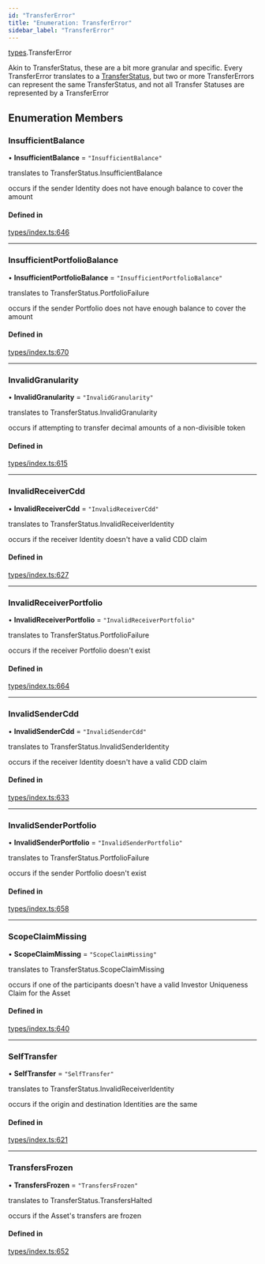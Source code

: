 ```yaml
---
id: "TransferError"
title: "Enumeration: TransferError"
sidebar_label: "TransferError"
---
```


[types](../../../modules/Types/Types.md).TransferError

Akin to TransferStatus, these are a bit more granular and specific. Every TransferError translates to
  a [TransferStatus](../TransferStatus/TransferStatus.md), but two or more TransferErrors can represent the same TransferStatus, and
  not all Transfer Statuses are represented by a TransferError

## Enumeration Members

### InsufficientBalance

• **InsufficientBalance** = ``"InsufficientBalance"``

translates to TransferStatus.InsufficientBalance

occurs if the sender Identity does not have enough balance to cover the amount

#### Defined in

[types/index.ts:646](https://github.com/PolymeshAssociation/polymesh-sdk/blob/d4e2c127f/src/types/index.ts#L646)

___

### InsufficientPortfolioBalance

• **InsufficientPortfolioBalance** = ``"InsufficientPortfolioBalance"``

translates to TransferStatus.PortfolioFailure

occurs if the sender Portfolio does not have enough balance to cover the amount

#### Defined in

[types/index.ts:670](https://github.com/PolymeshAssociation/polymesh-sdk/blob/d4e2c127f/src/types/index.ts#L670)

___

### InvalidGranularity

• **InvalidGranularity** = ``"InvalidGranularity"``

translates to TransferStatus.InvalidGranularity

occurs if attempting to transfer decimal amounts of a non-divisible token

#### Defined in

[types/index.ts:615](https://github.com/PolymeshAssociation/polymesh-sdk/blob/d4e2c127f/src/types/index.ts#L615)

___

### InvalidReceiverCdd

• **InvalidReceiverCdd** = ``"InvalidReceiverCdd"``

translates to TransferStatus.InvalidReceiverIdentity

occurs if the receiver Identity doesn't have a valid CDD claim

#### Defined in

[types/index.ts:627](https://github.com/PolymeshAssociation/polymesh-sdk/blob/d4e2c127f/src/types/index.ts#L627)

___

### InvalidReceiverPortfolio

• **InvalidReceiverPortfolio** = ``"InvalidReceiverPortfolio"``

translates to TransferStatus.PortfolioFailure

occurs if the receiver Portfolio doesn't exist

#### Defined in

[types/index.ts:664](https://github.com/PolymeshAssociation/polymesh-sdk/blob/d4e2c127f/src/types/index.ts#L664)

___

### InvalidSenderCdd

• **InvalidSenderCdd** = ``"InvalidSenderCdd"``

translates to TransferStatus.InvalidSenderIdentity

occurs if the receiver Identity doesn't have a valid CDD claim

#### Defined in

[types/index.ts:633](https://github.com/PolymeshAssociation/polymesh-sdk/blob/d4e2c127f/src/types/index.ts#L633)

___

### InvalidSenderPortfolio

• **InvalidSenderPortfolio** = ``"InvalidSenderPortfolio"``

translates to TransferStatus.PortfolioFailure

occurs if the sender Portfolio doesn't exist

#### Defined in

[types/index.ts:658](https://github.com/PolymeshAssociation/polymesh-sdk/blob/d4e2c127f/src/types/index.ts#L658)

___

### ScopeClaimMissing

• **ScopeClaimMissing** = ``"ScopeClaimMissing"``

translates to TransferStatus.ScopeClaimMissing

occurs if one of the participants doesn't have a valid Investor Uniqueness Claim for
  the Asset

#### Defined in

[types/index.ts:640](https://github.com/PolymeshAssociation/polymesh-sdk/blob/d4e2c127f/src/types/index.ts#L640)

___

### SelfTransfer

• **SelfTransfer** = ``"SelfTransfer"``

translates to TransferStatus.InvalidReceiverIdentity

occurs if the origin and destination Identities are the same

#### Defined in

[types/index.ts:621](https://github.com/PolymeshAssociation/polymesh-sdk/blob/d4e2c127f/src/types/index.ts#L621)

___

### TransfersFrozen

• **TransfersFrozen** = ``"TransfersFrozen"``

translates to TransferStatus.TransfersHalted

occurs if the Asset's transfers are frozen

#### Defined in

[types/index.ts:652](https://github.com/PolymeshAssociation/polymesh-sdk/blob/d4e2c127f/src/types/index.ts#L652)
